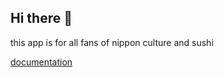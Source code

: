 ## Hi there 👋

this app is for all fans of nippon culture and sushi

[documentation](https://docs.google.com/document/d/19zfvEzw8-R7yRvisJCAvhhFmC2PXeexzZrSo5YtA194/edit?usp=sharing)

<!--

**Here are some ideas to get you started:**

🙋‍♀️ A short introduction - what is your organization all about?
🌈 Contribution guidelines - how can the community get involved?
👩‍💻 Useful resources - where can the community find your docs? Is there anything else the community should know?
🍿 Fun facts - what does your team eat for breakfast?
🧙 Remember, you can do mighty things with the power of [Markdown](https://docs.github.com/github/writing-on-github/getting-started-with-writing-and-formatting-on-github/basic-writing-and-formatting-syntax)
-->
